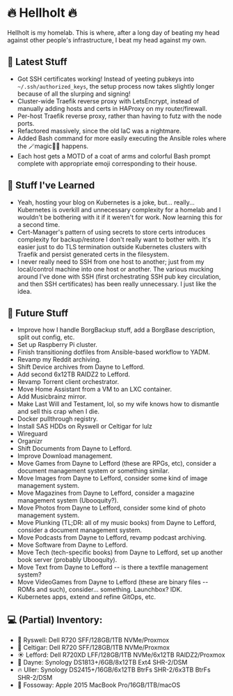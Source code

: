 # 🔥 Hellholt 🔥

Hellholt is my homelab.  This is where, after a long day of beating my head against other people's infrastructure, I beat my head against my own.

## 🤩 Latest Stuff
- Got SSH certificates working!  Instead of yeeting pubkeys into `~/.ssh/authorized_keys`, the setup process now takes slightly longer because of all the slurping and signing!
- Cluster-wide Traefik reverse proxy with LetsEncrypt, instead of manually adding hosts and certs in HAProxy on my router/firewall.
- Per-host Traefik reverse proxy, rather than having to futz with the node ports.
- Refactored massively, since the old IaC was a nightmare.
- Added Bash command for more easily executing the Ansible roles where the 🪄magic🧙‍♂️ happens.
- Each host gets a MOTD of a coat of arms and colorful Bash prompt complete with appropriate emoji corresponding to their house.

## 👴 Stuff I've Learned
- Yeah, hosting your blog on Kubernetes is a joke, but... really... Kubernetes is overkill and unnecessary complexity for a homelab and I wouldn't be bothering with it if it weren't for work.  Now learning this for a second time.
- Cert-Manager's pattern of using secrets to store certs introduces complexity for backup/restore I don't really want to bother with.  It's easier just to do TLS termination outside Kubernetes clusters with Traefik and persist generated certs in the filesystem.
- I never really need to SSH from one host to another; just from my local/control machine into one host or another.  The various mucking around I've done with SSH (first orchestrating SSH pub key circulation, and then SSH certificates) has been really unnecessary.  I just like the idea.

## 🔮 Future Stuff
- Improve how I handle BorgBackup stuff, add a BorgBase description, split out config, etc.
- Set up Raspberry Pi cluster.
- Finish transitioning dotfiles from Ansible-based workflow to YADM.
- Revamp my Reddit archiving.
- Shift Device archives from Dayne to Lefford.
- Add second 6x12TB RAIDZ2 to Lefford.
- Revamp Torrent client orchestrator.
- Move Home Assistant from a VM to an LXC container.
- Add Musicbrainz mirror.
- Make Last Will and Testament, lol, so my wife knows how to dismantle and sell this crap when I die.
- Docker pullthrough registry.
- Install SAS HDDs on Ryswell or Celtigar for lulz
- Wireguard
- Organizr
- Shift Documents from Dayne to Lefford.
- Improve Download management.
- Move Games from Dayne to Lefford (these are RPGs, etc), consider a document management system or something similar.
- Move Images from Dayne to Lefford, consider some kind of image management system.
- Move Magazines from Dayne to Lefford, consider a magazine management system (Ubooquity?).
- Move Photos from Dayne to Lefford, consider some kind of photo management system.
- Move Plunking (TL;DR: all of my music books) from Dayne to Lefford, consider a document management system.
- Move Podcasts from Dayne to Lefford, revamp podcast archiving.
- Move Software from Dayne to Lefford.
- Move Tech (tech-specific books) from Dayne to Lefford, set up another book server (probably Ubooquity).
- Move Text from Dayne to Lefford -- is there a textfile management system?
- Move VideoGames from Dayne to Lefford (these are binary files -- ROMs and such), consider... something.  Launchbox?  IDK.
- Kubernetes apps, extend and refine GitOps, etc.

## 💻 (Partial) Inventory:
- 🐴 Ryswell: Dell R720 SFF/128GB/1TB NVMe/Proxmox
- 🦀 Celtigar: Dell R720 SFF/128GB/1TB NVMe/Proxmox
- ☀️ Lefford: Dell R720XD LFF/128GB/1TB NVMe/6x12TB RAIDZ2/Proxmox
- 💫 Dayne: Synology DS1813+/6GB/8x12TB Ext4 SHR-2/DSM
- 🔥 Uller: Synology DS2415+/16GB/6x12TB BtrFs SHR-2/6x3TB BtrFs SHR-2/DSM
- 🍎 Fossoway: Apple 2015 MacBook Pro/16GB/1TB/macOS

<!--

**Here are some ideas to get you started:**

🙋‍♀️ A short introduction - what is your organization all about?
🌈 Contribution guidelines - how can the community get involved?
👩‍💻 Useful resources - where can the community find your docs? Is there anything else the community should know?
🍿 Fun facts - what does your team eat for breakfast?
🧙 Remember, you can do mighty things with the power of [Markdown](https://guides.github.com/features/mastering-markdown/)
-->
